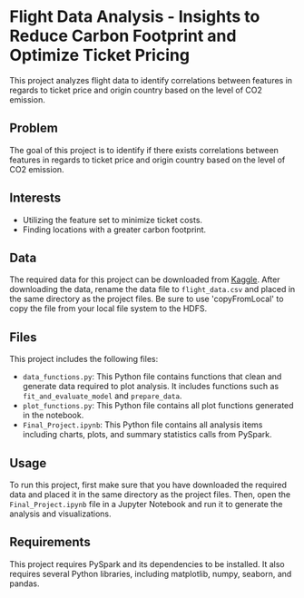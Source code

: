 # Flight Data Analysis - Insights to Reduce Carbon Footprint and Optimize Ticket Pricing

This project analyzes flight data to identify correlations between features in regards to ticket price and origin country based on the level of CO2 emission.

## Problem

The goal of this project is to identify if there exists correlations between features in regards to ticket price and origin country based on the level of CO2 emission.

## Interests

- Utilizing the feature set to minimize ticket costs.
- Finding locations with a greater carbon footprint.

## Data

The required data for this project can be downloaded from [Kaggle](https://www.kaggle.com/datasets/polartech/flight-data-with-1-million-or-more-records). After downloading the data, rename the data file to `flight_data.csv` and placed in the same directory as the project files. Be sure to use 'copyFromLocal' to copy the file from your local file system to the HDFS.

## Files

This project includes the following files:

- `data_functions.py`: This Python file contains functions that clean and generate data required to plot analysis. It includes functions such as `fit_and_evaluate_model` and `prepare_data`.
- `plot_functions.py`: This Python file contains all plot functions generated in the notebook.
- `Final_Project.ipynb`: This Python file contains all analysis items including charts, plots, and summary statistics calls from PySpark.

## Usage

To run this project, first make sure that you have downloaded the required data and placed it in the same directory as the project files. Then, open the `Final_Project.ipynb` file in a Jupyter Notebook and run it to generate the analysis and visualizations.

## Requirements

This project requires PySpark and its dependencies to be installed. It also requires several Python libraries, including matplotlib, numpy, seaborn, and pandas.
